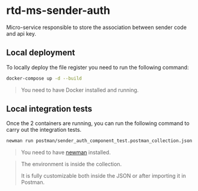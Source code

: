 # rtd-ms-sender-auth
Micro-service responsible to store the association between sender code and api key.

## Local deployment
To locally deploy the file register you need to run the following command:
```bash
docker-compose up -d --build
```
> You need to have Docker installed and running.

## Local integration tests
Once the 2 containers are running, you can run the following command to carry out the integration tests.
```bash
newman run postman/sender_auth_component_test.postman_collection.json
```
> You need to have [newman](https://learning.postman.com/docs/running-collections/using-newman-cli/command-line-integration-with-newman/) installed.

> The environment is inside the collection.
>
> It is fully customizable both inside the JSON or after importing it in Postman.
